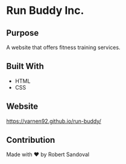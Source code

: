 # Run Buddy Inc.

## Purpose
A website that offers fitness training services.

## Built With
* HTML
* CSS

## Website
https://varnen92.github.io/run-buddy/

## Contribution

Made with ❤️ by Robert Sandoval
